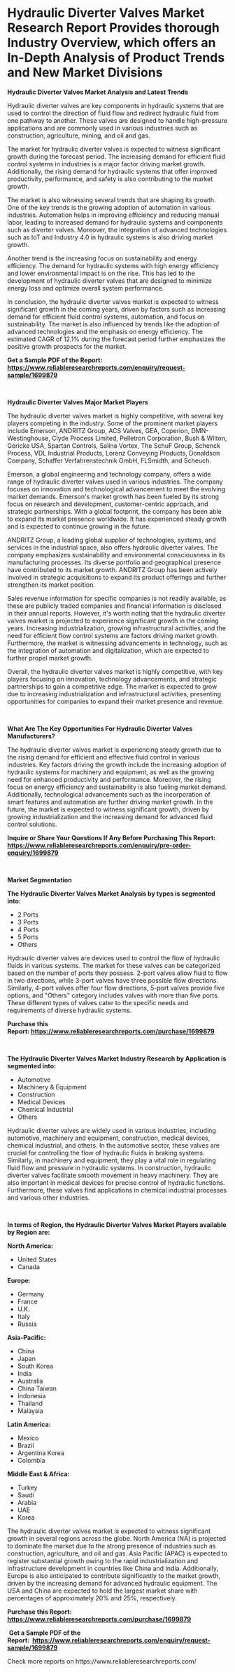 <p><h1>Hydraulic Diverter Valves Market Research Report Provides thorough Industry Overview, which offers an In-Depth Analysis of Product Trends and New Market Divisions</h1></p><p><strong>Hydraulic Diverter Valves Market Analysis and Latest Trends</strong></p>
<p><p>Hydraulic diverter valves are key components in hydraulic systems that are used to control the direction of fluid flow and redirect hydraulic fluid from one pathway to another. These valves are designed to handle high-pressure applications and are commonly used in various industries such as construction, agriculture, mining, and oil and gas.</p><p>The market for hydraulic diverter valves is expected to witness significant growth during the forecast period. The increasing demand for efficient fluid control systems in industries is a major factor driving market growth. Additionally, the rising demand for hydraulic systems that offer improved productivity, performance, and safety is also contributing to the market growth.</p><p>The market is also witnessing several trends that are shaping its growth. One of the key trends is the growing adoption of automation in various industries. Automation helps in improving efficiency and reducing manual labor, leading to increased demand for hydraulic systems and components such as diverter valves. Moreover, the integration of advanced technologies such as IoT and Industry 4.0 in hydraulic systems is also driving market growth.</p><p>Another trend is the increasing focus on sustainability and energy efficiency. The demand for hydraulic systems with high energy efficiency and lower environmental impact is on the rise. This has led to the development of hydraulic diverter valves that are designed to minimize energy loss and optimize overall system performance.</p><p>In conclusion, the hydraulic diverter valves market is expected to witness significant growth in the coming years, driven by factors such as increasing demand for efficient fluid control systems, automation, and focus on sustainability. The market is also influenced by trends like the adoption of advanced technologies and the emphasis on energy efficiency. The estimated CAGR of 12.1% during the forecast period further emphasizes the positive growth prospects for the market.</p></p>
<p><strong>Get a Sample PDF of the Report:&nbsp; <a href="https://www.reliableresearchreports.com/enquiry/request-sample/1699879">https://www.reliableresearchreports.com/enquiry/request-sample/1699879</a></strong></p>
<p>&nbsp;</p>
<p><strong>Hydraulic Diverter Valves Major Market Players</strong></p>
<p><p>The hydraulic diverter valves market is highly competitive, with several key players competing in the industry. Some of the prominent market players include Emerson, ANDRITZ Group, ACS Valves, GEA, Coperion, DMN-Westinghouse, Clyde Process Limited, Pelletron Corporation, Bush & Wilton, Gericke USA, Spartan Controls, Salina Vortex, The SchuF Group, Schenck Process, VDL Industrial Products, Lorenz Conveying Products, Donaldson Company, Schaffer Verfahrenstechnik GmbH, FLSmidth, and Scheuch.</p><p>Emerson, a global engineering and technology company, offers a wide range of hydraulic diverter valves used in various industries. The company focuses on innovation and technological advancement to meet the evolving market demands. Emerson's market growth has been fueled by its strong focus on research and development, customer-centric approach, and strategic partnerships. With a global footprint, the company has been able to expand its market presence worldwide. It has experienced steady growth and is expected to continue growing in the future.</p><p>ANDRITZ Group, a leading global supplier of technologies, systems, and services in the industrial space, also offers hydraulic diverter valves. The company emphasizes sustainability and environmental consciousness in its manufacturing processes. Its diverse portfolio and geographical presence have contributed to its market growth. ANDRITZ Group has been actively involved in strategic acquisitions to expand its product offerings and further strengthen its market position.</p><p>Sales revenue information for specific companies is not readily available, as these are publicly traded companies and financial information is disclosed in their annual reports. However, it's worth noting that the hydraulic diverter valves market is projected to experience significant growth in the coming years. Increasing industrialization, growing infrastructural activities, and the need for efficient flow control systems are factors driving market growth. Furthermore, the market is witnessing advancements in technology, such as the integration of automation and digitalization, which are expected to further propel market growth.</p><p>Overall, the hydraulic diverter valves market is highly competitive, with key players focusing on innovation, technology advancements, and strategic partnerships to gain a competitive edge. The market is expected to grow due to increasing industrialization and infrastructural activities, presenting opportunities for companies to expand their market presence and revenue.</p></p>
<p>&nbsp;</p>
<p><strong>What Are The Key Opportunities For Hydraulic Diverter Valves Manufacturers?</strong></p>
<p><p>The hydraulic diverter valves market is experiencing steady growth due to the rising demand for efficient and effective fluid control in various industries. Key factors driving the growth include the increasing adoption of hydraulic systems for machinery and equipment, as well as the growing need for enhanced productivity and performance. Moreover, the rising focus on energy efficiency and sustainability is also fueling market demand. Additionally, technological advancements such as the incorporation of smart features and automation are further driving market growth. In the future, the market is expected to witness significant growth, driven by growing industrialization and the increasing demand for advanced fluid control solutions.</p></p>
<p><strong>Inquire or Share Your Questions If Any Before Purchasing This Report: <a href="https://www.reliableresearchreports.com/enquiry/pre-order-enquiry/1699879">https://www.reliableresearchreports.com/enquiry/pre-order-enquiry/1699879</a></strong></p>
<p>&nbsp;</p>
<p><strong>Market Segmentation</strong></p>
<p><strong>The Hydraulic Diverter Valves Market Analysis by types is segmented into:</strong></p>
<p><ul><li>2 Ports</li><li>3 Ports</li><li>4 Ports</li><li>5 Ports</li><li>Others</li></ul></p>
<p><p>Hydraulic diverter valves are devices used to control the flow of hydraulic fluids in various systems. The market for these valves can be categorized based on the number of ports they possess. 2-port valves allow fluid to flow in two directions, while 3-port valves have three possible flow directions. Similarly, 4-port valves offer four flow directions, 5-port valves provide five options, and "Others" category includes valves with more than five ports. These different types of valves cater to the specific needs and requirements of diverse hydraulic systems.</p></p>
<p><strong>Purchase this Report:&nbsp;<a href="https://www.reliableresearchreports.com/purchase/1699879">https://www.reliableresearchreports.com/purchase/1699879</a></strong></p>
<p>&nbsp;</p>
<p><strong>The Hydraulic Diverter Valves Market Industry Research by Application is segmented into:</strong></p>
<p><ul><li>Automotive</li><li>Machinery & Equipment</li><li>Construction</li><li>Medical Devices</li><li>Chemical Industrial</li><li>Others</li></ul></p>
<p><p>Hydraulic diverter valves are widely used in various industries, including automotive, machinery and equipment, construction, medical devices, chemical industrial, and others. In the automotive sector, these valves are crucial for controlling the flow of hydraulic fluids in braking systems. Similarly, in machinery and equipment, they play a vital role in regulating fluid flow and pressure in hydraulic systems. In construction, hydraulic diverter valves facilitate smooth movement in heavy machinery. They are also important in medical devices for precise control of hydraulic functions. Furthermore, these valves find applications in chemical industrial processes and various other industries.</p></p>
<p>&nbsp;</p>
<p><strong>In terms of Region, the Hydraulic Diverter Valves Market Players available by Region are:</strong></p>
<p>
    <p> <strong> North America: </strong>
        <ul>
            <li>United States</li>
            <li>Canada</li>
        </ul>
        </p> 
    <p> <strong> Europe: </strong>
        <ul>
            <li>Germany</li>
            <li>France</li>
            <li>U.K.</li>
            <li>Italy</li>
            <li>Russia</li>
        </ul>
        </p> 
    <p> <strong> Asia-Pacific: </strong>
        <ul>
            <li>China</li>
            <li>Japan</li>
            <li>South Korea</li>
            <li>India</li>
            <li>Australia</li>
            <li>China Taiwan</li>
            <li>Indonesia</li>
            <li>Thailand</li>
            <li>Malaysia</li>
        </ul>
        </p> 
    <p> <strong> Latin America: </strong>
        <ul>
            <li>Mexico</li>
            <li>Brazil</li>
            <li>Argentina Korea</li>
            <li>Colombia</li>
        </ul>
        </p> 
    <p> <strong> Middle East & Africa: </strong>
        <ul>
            <li>Turkey</li>
            <li>Saudi</li>
            <li>Arabia</li>
            <li>UAE</li>
            <li>Korea</li>
        </ul>
    </p>
    </p>
<p><p>The hydraulic diverter valves market is expected to witness significant growth in several regions across the globe. North America (NA) is projected to dominate the market due to the strong presence of industries such as construction, agriculture, and oil and gas. Asia Pacific (APAC) is expected to register substantial growth owing to the rapid industrialization and infrastructure development in countries like China and India. Additionally, Europe is also anticipated to contribute significantly to the market growth, driven by the increasing demand for advanced hydraulic equipment. The USA and China are expected to hold the largest market share with percentages of approximately 20% and 25%, respectively.</p></p>
<p><strong>Purchase this Report: <a href="https://www.reliableresearchreports.com/purchase/1699879">https://www.reliableresearchreports.com/purchase/1699879</a></strong></p>
<p>&nbsp;<strong>Get a Sample PDF of the Report:&nbsp;&nbsp;<a href="https://www.reliableresearchreports.com/enquiry/request-sample/1699879">https://www.reliableresearchreports.com/enquiry/request-sample/1699879</a></strong></p>
<p><strong></strong></p>
<p>Check more reports on https://www.reliableresearchreports.com/</p>